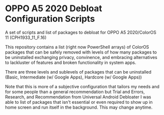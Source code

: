 # OPPO A5 2020 Debloat Configuration Scripts
A set of scripts and list of packages to debloat for OPPO A5 2020/ColorOS 11 (CPH1933_11_F.16)

This repository contains a list (right now PowerShell arrays) of ColorOS packages that can be safely removed with levels of how many packages to be uninstalled exchanging privacy, convinence, and embracing alternatives to lackluster of features and broken functionality in system apps.

There are three levels and sublevels of packages that can be uninstalled (Basic, Intermediate (w/ Google Apps), Hardcore (w/ Google Apps))

Note that this is more of a subjective configuration that tailors my needs and for some people than a general recommendation but Trial and Errors, Research, and Recommendation from Universal Android Debloater I was able to list of packages that isn't essential or even required to show up in home screen and run itself in the background. This may change anytime.
